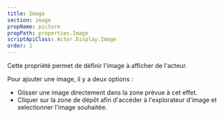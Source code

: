 ```yaml
---
title: Image
section: image
propName: picture
propPath: properties.Image
scriptApiClass: Actor.Display.Image
order: 1
---
```

Cette propriété permet de définir l'image à afficher de l'acteur.

Pour ajouter une image, il y a deux options :
- Glisser une image directement dans la zone prévue à cet effet.
- Cliquer sur la zone de dépôt afin d'accéder à l'explorateur d'image et selectionner l'image souhaitée.
